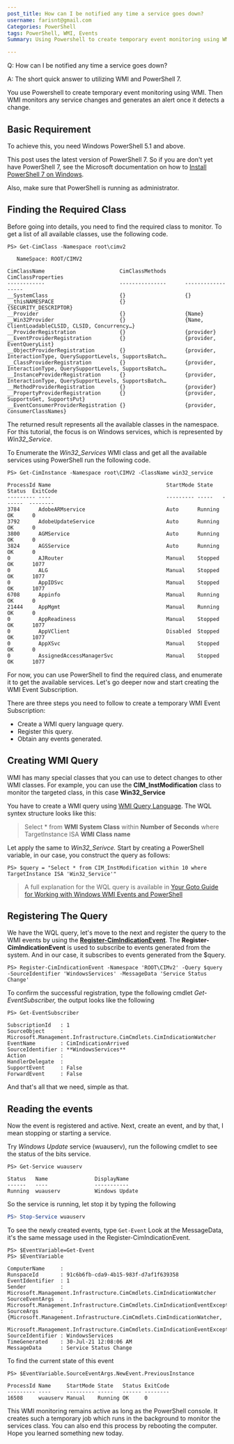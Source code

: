 ```yaml
---
post_title: How can I be notified any time a service goes down?
username: farisnt@gmail.com
Categories: PowerShell
tags: PowerShell, WMI, Events
Summary: Using Powershell to create temporary event monitoring using WMI

---
```


Q: How can I be notified any time a service goes down?

A: The short quick answer to utilizing WMI and PowerShell 7.

You use Powershell to create temporary event monitoring using WMI.
Then WMI monitors any service changes and generates an alert once it detects a change.

## Basic Requirement

To achieve this, you need Windows PowerShell 5.1 and above.

This post uses the latest version of PowerShell 7.
So if you are don't yet have PowerShell 7, see the Microsoft documentation on how to [Install PowerShell 7 on Windows](https://docs.microsoft.com/powershell/scripting/install/installing-powershell-core-on-windows).

Also, make sure that PowerShell is running as administrator.

## Finding the Required Class

Before going into details, you need to find the required class to monitor.
To get a list of all available classes, use the following code.

```powershell-console
PS> Get-CimClass -Namespace root\cimv2

   NameSpace: ROOT/CIMV2

CimClassName                        CimClassMethods      CimClassProperties
------------                        ---------------      ------------------
__SystemClass                       {}                   {}
__thisNAMESPACE                     {}                   {SECURITY_DESCRIPTOR}
__Provider                          {}                   {Name}
__Win32Provider                     {}                   {Name, ClientLoadableCLSID, CLSID, Concurrency…}
__ProviderRegistration              {}                   {provider}
__EventProviderRegistration         {}                   {provider, EventQueryList}
__ObjectProviderRegistration        {}                   {provider, InteractionType, QuerySupportLevels, SupportsBatch…
__ClassProviderRegistration         {}                   {provider, InteractionType, QuerySupportLevels, SupportsBatch…
__InstanceProviderRegistration      {}                   {provider, InteractionType, QuerySupportLevels, SupportsBatch…
__MethodProviderRegistration        {}                   {provider}
__PropertyProviderRegistration      {}                   {provider, SupportsGet, SupportsPut}
__EventConsumerProviderRegistration {}                   {provider, ConsumerClassNames}
```

The returned result represents all the available classes in the namespace.
For this tutorial, the focus is on Windows services, which is represented by *Win32_Service*.

To Enumerate the *Win32_Services* WMI class and get all the available services using PowerShell run the following code.

```powershell-console
PS> Get-CimInstance -Namespace root\CIMV2 -ClassName win32_service

ProcessId Name                                     StartMode State   Status  ExitCode
--------- ----                                     --------- -----   ------  --------
3784      AdobeARMservice                          Auto      Running OK      0
3792      AdobeUpdateService                       Auto      Running OK      0
3800      AGMService                               Auto      Running OK      0
3824      AGSService                               Auto      Running OK      0
0         AJRouter                                 Manual    Stopped OK      1077
0         ALG                                      Manual    Stopped OK      1077
0         AppIDSvc                                 Manual    Stopped OK      1077
6708      Appinfo                                  Manual    Running OK      0
21444     AppMgmt                                  Manual    Running OK      0
0         AppReadiness                             Manual    Stopped OK      1077
0         AppVClient                               Disabled  Stopped OK      1077
0         AppXSvc                                  Manual    Stopped OK      0
0         AssignedAccessManagerSvc                 Manual    Stopped OK      1077
```

For now, you can use PowerShell to find the required class, and enumerate it to get the available services.
Let's go deeper now and start creating the WMI Event Subscription.

There are three steps you need to follow to create a temporary WMI Event Subscription:

- Create a WMI query language query.
- Register this query.
- Obtain any events generated.

## Creating WMI Query

WMI has many special classes that you can use to detect changes to other WMI classes.
For example, you can use the **CIM_InstModification** class to monitor the targeted class, in this case **Win32_Service**

You have to create a WMI query using [WMI Query Language](https://docs.microsoft.com/en-us/windows/win32/wmisdk/wql-sql-for-wmi).
The WQL syntex structure looks like this:

>Select * from **WMI System Class** within **Number of Seconds** where TargetInstance ISA **WMI Class name**

Let apply the same to *Win32_Serivce.* Start by creating a PowerShell variable, in our case, you construct the query as follows:

```powershell-console
PS> $query = "Select * from CIM_InstModification within 10 where TargetInstance ISA 'Win32_Service'"
```

> A full explanation for the WQL query is available in [Your Goto Guide for Working with Windows WMI Events and PowerShell](https://adamtheautomator.com/your-goto-guide-for-working-with-windows-wmi-events-and-powershell/)

## Registering The Query

We have the WQL query, let's move to the next and register the query to the WMI events by using the [**Register-CimIndicationEvent**](https://docs.microsoft.com/en-us/powershell/module/cimcmdlets/register-cimindicationevent?view=powershell-7.1).
The **Register-CimIndicationEvent** is used to subscribe to events generated from the system.
And in our case, it subscribes to events generated from the $query.

```powershell-console
PS> Register-CimIndicationEvent -Namespace 'ROOT\CIMv2' -Query $query -SourceIdentifier 'WindowsServices' -MessageData 'Service Status Change'
```

To confirm the successful registration, type the following cmdlet *Get-EventSubscriber,* the output looks like the following

```powershell-console
PS> Get-EventSubscriber

SubscriptionId   : 1
SourceObject     : Microsoft.Management.Infrastructure.CimCmdlets.CimIndicationWatcher
EventName        : CimIndicationArrived
SourceIdentifier : **WindowsServices**
Action           :
HandlerDelegate  :
SupportEvent     : False
ForwardEvent     : False
```

And that's all that we need, simple as that.

## Reading the events

Now the event is registered and active.
Next, create an event, and by that, I mean stopping or starting a service.

Try *Windows Update* service (wuauserv), run the following cmdlet to see the status of the bits service.

```powershell-console
PS> Get-Service wuauserv

Status   Name               DisplayName
------   ----               -----------
Running  wuauserv           Windows Update
```

So the service is running, let stop it by typing the following

```powershell
PS> Stop-Service wuauserv
```

To see the newly created events, type `Get-Event`
Look at the MessageData, it's the same message used in the Register-CimIndicationEvent.

```powershell-console
PS> $EventVariable=Get-Event
PS> $EventVariable

ComputerName     :
RunspaceId       : 91c6b6fb-cda9-4b15-983f-d7af1f639358
EventIdentifier  : 1
Sender           : Microsoft.Management.Infrastructure.CimCmdlets.CimIndicationWatcher
SourceEventArgs  : Microsoft.Management.Infrastructure.CimCmdlets.CimIndicationEventExceptionEventArgs
SourceArgs       : {Microsoft.Management.Infrastructure.CimCmdlets.CimIndicationWatcher,
                   Microsoft.Management.Infrastructure.CimCmdlets.CimIndicationEventExceptionEventArgs}
SourceIdentifier : WindowsServices
TimeGenerated    : 30-Jul-21 12:08:06 AM
MessageData      : Service Status Change
```

To find the current state of this event

```powershell-console
PS> $EventVariable.SourceEventArgs.NewEvent.PreviousInstance

ProcessId Name     StartMode State   Status ExitCode
--------- ----     --------- -----   ------ --------
16508     wuauserv Manual    Running OK     0
```

This WMI monitoring remains active as long as the PowerShell console.
It creates such a temporary job which runs in the background to monitor the services class.
You can also end this process by rebooting the computer.
Hope you learned something new today.
